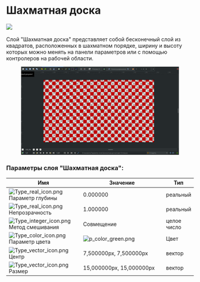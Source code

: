 # Шахматная доска

![](broken-reference)

Слой "Шахматная доска" представляет собой бесконечный слой из квадратов, расположенных в шахматном порядке, ширину и высоту которых можно менять на панели параметров или с помощью контролеров на рабочей области.

<figure><img src="../.gitbook/assets/2024-05-17_13-18.png" alt=""><figcaption></figcaption></figure>

### Параметры слоя "Шахматная доска":

<table data-header-hidden><thead><tr><th width="227">Имя</th><th width="308">Значение</th><th>Тип</th></tr></thead><tbody><tr><td><img src="https://lh7-us.googleusercontent.com/2vSJFfGc-vDGT8kD-cY7hNcDOnBkhmwLFPwMKdvEXWQ3I7IeQ7BQX0sR_I5qjE9S2VneP_n1PAj-iXtpAXWauzxQMxI_ymEUdSp3BdgONw63mRXI_oIqsskrvpNL1Xi7WZkPVeunh3WMnRItoTMDUYE" alt="Type_real_icon.png" data-size="line"> Параметр глубины</td><td>0.000000</td><td>реальный</td></tr><tr><td><img src="https://lh7-us.googleusercontent.com/0yZ1YyARITCvtIGYdm7hlY5XT0zR0oWWMLhq3amQkcAlrWsMLd8zbA4Ess3-2lzN3wHe51Uo3y0DesOW80gHNE8uOchJBOUzMappTqPUqJo0tfSYiOpk_wVhojfxNV9Bn47ZW2EkzylcZ8QHgrC77LY" alt="Type_real_icon.png" data-size="line"> Непрозрачность</td><td>1.000000</td><td>реальный</td></tr><tr><td><img src="https://lh7-us.googleusercontent.com/BIV9p67IA7r8GmwuyumXFfmg6mif4zJVg_zkpP1Ko5XaGVLjDIzqREXf5ZxmIRAzPTC1cJioykFyJ6lxG4MQNtJopkY3b1p96XqVv4l6fOOh3bAr4mE0atkmmQufqizzuSgJb7Tw-lbqrEO99lYCFzY" alt="Type_integer_icon.png" data-size="line"> Метод смешивания</td><td>Совмещение</td><td>целое число</td></tr><tr><td><img src="https://lh7-us.googleusercontent.com/iyVOLI2RbjkceUa9bRABtQNGAyq3Qsb1sh8bTFONsYbY_9RwmUgfyUR3E1PWqfpI_pkiN1TS5ZvPQpeEES7f_YmrIsLyt4C79wQHQQJGsiMpG4A0HaCKQN5gfr8uXsvVLAq6Df72mhOKFtbJ-IOHEcQ" alt="Type_color_icon.png" data-size="line"> Параметр цвета</td><td><img src="https://lh7-us.googleusercontent.com/o623aOybrHCe0yJD6kAlukAVdUfkLc5hZCaUGylCxG7WxRNv1Rawx36E-Zo_S9G3le2zyhOymUKfFRBekBKvegTaDpyEXKo_VwSz3Jg7HsV5CaQieCfV137hrvX_RaBYlgl1ts8cH_Mfts2zpI7XnFE" alt="p_color_green.png"></td><td>Цвет</td></tr><tr><td><img src="https://lh7-us.googleusercontent.com/hSwTywW75XisuO9IZE48FSgi3uRthfaU0ASfsyje6yx2t9cy3rN7RFNahiM_WguuqmH-U5GrTDHqBUocTm8Z0ZVp1uevhVUDLADve54xkILCaUaD8G3mOxCg7oxZDT3D8rbzmoAWzPvCsg50lZnqqHI" alt="Type_vector_icon.png" data-size="line"> Центр</td><td>7,500000px, 7,500000px</td><td>вектор</td></tr><tr><td><img src="https://lh7-us.googleusercontent.com/djD1-UVvPzYhbg2VmXW70rNjqdrZfC2ewjNtCz8TX_TF8gsdzgxrDoq-We7myE0_ei0jYN4SS0Lh6XMO1sjxmoq0nqr8RQYW7GTq35O2wgqqlc28k_BILfiNqJOljFNbxJck1aGXpYjsFPt8Dy_iZL8" alt="Type_vector_icon.png" data-size="line"> Размер</td><td>15,000000px, 15,000000px</td><td>вектор</td></tr></tbody></table>

